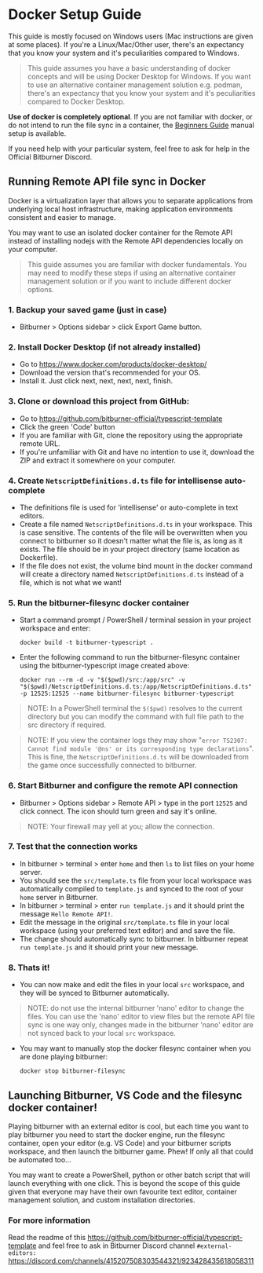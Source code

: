 # Docker Setup Guide

This guide is mostly focused on Windows users (Mac instructions are given at some places).
If you're a Linux/Mac/Other user, there's an expectancy that you know your system and it's peculiarities compared to Windows.

> This guide assumes you have a basic understanding of docker concepts and will be using Docker Desktop for Windows. If you want to use an alternative container management solution e.g. podman, there's an expectancy that you know your system and it's peculiarities compared to Docker Desktop.

**Use of docker is completely optional**. If you are not familiar with docker, or do not intend to run the file sync in a container, the [Beginners Guide](BeginnersGuide.md) manual setup is available.

If you need help with your particular system, feel free to ask for help in the Official Bitburner Discord.

## Running Remote API file sync in Docker

Docker is a virtualization layer that allows you to separate applications from underlying local host infrastructure, making application environments consistent and easier to manage. 

You may want to use an isolated docker container for the Remote API instead of installing nodejs with the Remote API dependencies locally on your computer. 

> This guide assumes you are familiar with docker fundamentals. You may need to modify these steps if using an alternative container management solution or if you want to include different docker options.

### 1. Backup your saved game (just in case) 

- Bitburner > Options sidebar > click Export Game button.

### 2. Install Docker Desktop (if not already installed)
- Go to https://www.docker.com/products/docker-desktop/ 
- Download the version that's recommended for your OS.
- Install it. Just click next, next, next, next, finish.

### 3. Clone or download this project from GitHub:
- Go to https://github.com/bitburner-official/typescript-template  
- Click the green 'Code' button
- If you are familiar with Git, clone the repository using the appropriate remote URL.
- If you're unfamiliar with Git and have no intention to use it, download the ZIP and extract it somewhere on your computer.

### 4. Create `NetscriptDefinitions.d.ts` file for intellisense auto-complete

- The definitions file is used for 'intellisense' or auto-complete in text editors.
- Create a file named `NetscriptDefinitions.d.ts` in your workspace. This is case sensitive. The contents of the file will be overwritten when you connect to bitburner so it doesn't matter what the file is, as long as it exists. The file should be in your project directory (same location as Dockerfile). 
- If the file does not exist, the volume bind mount in the docker command will create a directory named `NetscriptDefinitions.d.ts` instead of a file, which is not what we want!

	
### 5. Run the bitburner-filesync docker container 
- Start a command prompt / PowerShell / terminal session in your project workspace and enter:

   ```docker build -t bitburner-typescript .```

- Enter the following command to run the bitburner-filesync container using the bitburner-typescript image created above:

  ```docker run --rm -d -v "$($pwd)/src:/app/src" -v "$($pwd)/NetscriptDefinitions.d.ts:/app/NetscriptDefinitions.d.ts" -p 12525:12525 --name bitburner-filesync bitburner-typescript```

> NOTE: In a PowerShell terminal the `$($pwd)` resolves to the current directory but you can modify the command with full file path to the src directory if required.

> NOTE: If you view the container logs they may show "`error TS2307: Cannot find module '@ns' or its corresponding type declarations`". This is fine, the `NetscriptDefinitions.d.ts` will be downloaded from the game once successfully connected to bitburner.

### 6. Start Bitburner and configure the remote API connection
- Bitburner > Options sidebar > Remote API > type in the port `12525` and click connect. The icon should turn green and say it's online.
> NOTE: Your firewall may yell at you; allow the connection.

### 7. Test that the connection works
- In bitburner > terminal > enter `home` and then `ls` to list files on your home server. 
- You should see the `src/template.ts` file from your local workspace was automatically compiled to `template.js` and synced to the root of your `home` server in Bitburner.
- In bitburner > terminal > enter `run template.js` and it should print the message `Hello Remote API!`.
- Edit the message in the original `src/template.ts` file in your local workspace (using your preferred text editor) and and save the file. 
- The change should automatically sync to bitburner. In bitburner repeat `run template.js` and it should print your new message. 

### 8. Thats it!
- You can now make and edit the files in your local `src` workspace, and they will be synced to Bitburner automatically.
> NOTE: do not use the internal bitburner 'nano' editor to change the files. You can use the 'nano' editor to view files but the remote API file sync is one way only, changes made in the bitburner 'nano' editor are not synced back to your local `src` workspace.
- You may want to manually stop the docker filesync container when you are done playing bitburner:

  `docker stop bitburner-filesync`

## Launching Bitburner, VS Code and the filesync docker container!

Playing bitburner with an external editor is cool, but each time you want to play bitburner you need to start the docker engine, run the filesync container, open your editor (e.g. VS Code) and your bitburner scripts workspace, and then launch the bitburner game. Phew! If only all that could be automated too...

You may want to create a PowerShell, python or other batch script that will launch everything with one click. This is beyond the scope of this guide given that everyone may have their own favourite text editor, container management solution, and custom installation directories.


### For more information
Read the readme of this https://github.com/bitburner-official/typescript-template and feel free to ask in Bitburner Discord channel `#external-editors:` https://discord.com/channels/415207508303544321/923428435618058311
